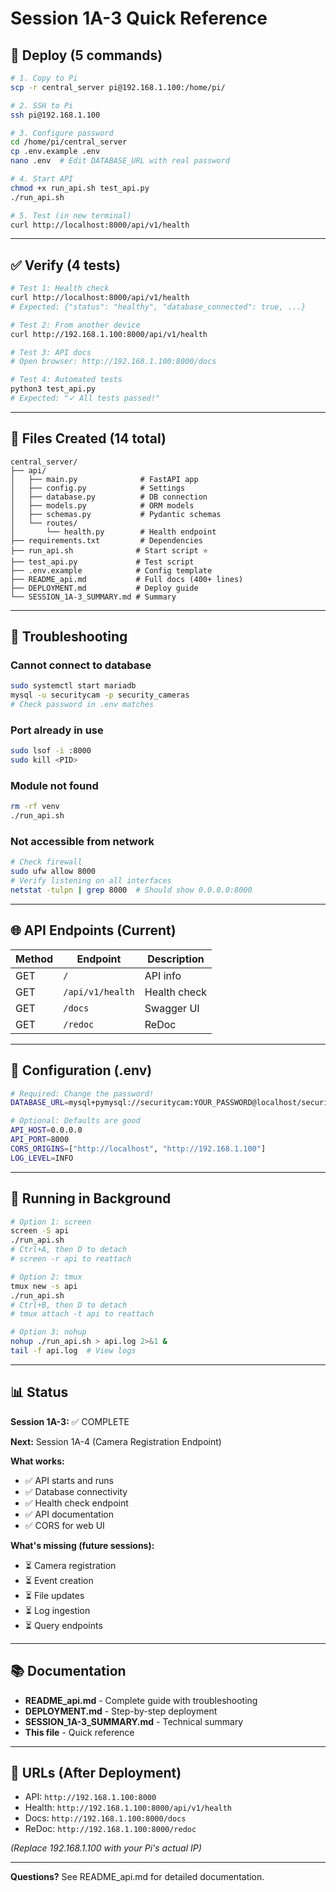 # Session 1A-3 Quick Reference

## 🚀 Deploy (5 commands)

```bash
# 1. Copy to Pi
scp -r central_server pi@192.168.1.100:/home/pi/

# 2. SSH to Pi
ssh pi@192.168.1.100

# 3. Configure password
cd /home/pi/central_server
cp .env.example .env
nano .env  # Edit DATABASE_URL with real password

# 4. Start API
chmod +x run_api.sh test_api.py
./run_api.sh

# 5. Test (in new terminal)
curl http://localhost:8000/api/v1/health
```

---

## ✅ Verify (4 tests)

```bash
# Test 1: Health check
curl http://localhost:8000/api/v1/health
# Expected: {"status": "healthy", "database_connected": true, ...}

# Test 2: From another device
curl http://192.168.1.100:8000/api/v1/health

# Test 3: API docs
# Open browser: http://192.168.1.100:8000/docs

# Test 4: Automated tests
python3 test_api.py
# Expected: "✓ All tests passed!"
```

---

## 📁 Files Created (14 total)

```
central_server/
├── api/
│   ├── main.py              # FastAPI app
│   ├── config.py            # Settings
│   ├── database.py          # DB connection
│   ├── models.py            # ORM models
│   ├── schemas.py           # Pydantic schemas
│   └── routes/
│       └── health.py        # Health endpoint
├── requirements.txt         # Dependencies
├── run_api.sh              # Start script ⭐
├── test_api.py             # Test script
├── .env.example            # Config template
├── README_api.md           # Full docs (400+ lines)
├── DEPLOYMENT.md           # Deploy guide
└── SESSION_1A-3_SUMMARY.md # Summary
```

---

## 🔧 Troubleshooting

### Cannot connect to database
```bash
sudo systemctl start mariadb
mysql -u securitycam -p security_cameras
# Check password in .env matches
```

### Port already in use
```bash
sudo lsof -i :8000
sudo kill <PID>
```

### Module not found
```bash
rm -rf venv
./run_api.sh
```

### Not accessible from network
```bash
# Check firewall
sudo ufw allow 8000
# Verify listening on all interfaces
netstat -tulpn | grep 8000  # Should show 0.0.0.0:8000
```

---

## 🌐 API Endpoints (Current)

| Method | Endpoint | Description |
|--------|----------|-------------|
| GET | `/` | API info |
| GET | `/api/v1/health` | Health check |
| GET | `/docs` | Swagger UI |
| GET | `/redoc` | ReDoc |

---

## 📝 Configuration (.env)

```bash
# Required: Change the password!
DATABASE_URL=mysql+pymysql://securitycam:YOUR_PASSWORD@localhost/security_cameras

# Optional: Defaults are good
API_HOST=0.0.0.0
API_PORT=8000
CORS_ORIGINS=["http://localhost", "http://192.168.1.100"]
LOG_LEVEL=INFO
```

---

## 🏃 Running in Background

```bash
# Option 1: screen
screen -S api
./run_api.sh
# Ctrl+A, then D to detach
# screen -r api to reattach

# Option 2: tmux
tmux new -s api
./run_api.sh
# Ctrl+B, then D to detach
# tmux attach -t api to reattach

# Option 3: nohup
nohup ./run_api.sh > api.log 2>&1 &
tail -f api.log  # View logs
```

---

## 📊 Status

**Session 1A-3:** ✅ COMPLETE

**Next:** Session 1A-4 (Camera Registration Endpoint)

**What works:**
- ✅ API starts and runs
- ✅ Database connectivity
- ✅ Health check endpoint
- ✅ API documentation
- ✅ CORS for web UI

**What's missing (future sessions):**
- ⏳ Camera registration
- ⏳ Event creation
- ⏳ File updates
- ⏳ Log ingestion
- ⏳ Query endpoints

---

## 📚 Documentation

- **README_api.md** - Complete guide with troubleshooting
- **DEPLOYMENT.md** - Step-by-step deployment
- **SESSION_1A-3_SUMMARY.md** - Technical summary
- **This file** - Quick reference

---

## 🔗 URLs (After Deployment)

- API: `http://192.168.1.100:8000`
- Health: `http://192.168.1.100:8000/api/v1/health`
- Docs: `http://192.168.1.100:8000/docs`
- ReDoc: `http://192.168.1.100:8000/redoc`

*(Replace 192.168.1.100 with your Pi's actual IP)*

---

**Questions?** See README_api.md for detailed documentation.